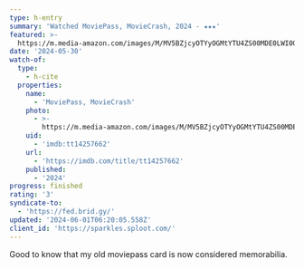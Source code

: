 ```yaml
---
type: h-entry
summary: 'Watched MoviePass, MovieCrash, 2024 - ★★★'
featured: >-
  https://m.media-amazon.com/images/M/MV5BZjcyOTYyOGMtYTU4ZS00MDE0LWI0OTYtZWFiZWVkNmM1ZTVjXkEyXkFqcGdeQXVyMTkxNjUyNQ@@._V1_SX300.jpg
date: '2024-05-30'
watch-of:
  type:
    - h-cite
  properties:
    name:
      - 'MoviePass, MovieCrash'
    photo:
      - >-
        https://m.media-amazon.com/images/M/MV5BZjcyOTYyOGMtYTU4ZS00MDE0LWI0OTYtZWFiZWVkNmM1ZTVjXkEyXkFqcGdeQXVyMTkxNjUyNQ@@._V1_SX300.jpg
    uid:
      - 'imdb:tt14257662'
    url:
      - 'https://imdb.com/title/tt14257662'
    published:
      - '2024'
progress: finished
rating: '3'
syndicate-to:
  - 'https://fed.brid.gy/'
updated: '2024-06-01T06:20:05.558Z'
client_id: 'https://sparkles.sploot.com/'
---
```

Good to know that my old moviepass card is now considered memorabilia.
